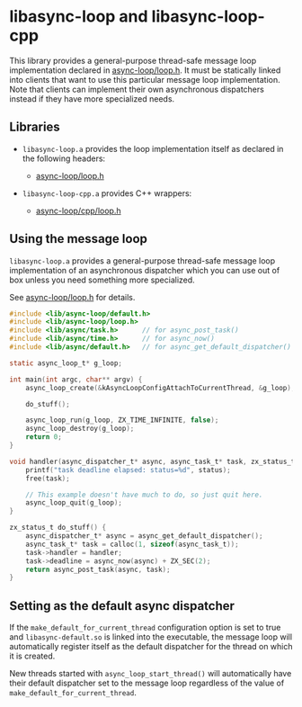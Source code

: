 # libasync-loop and libasync-loop-cpp

This library provides a general-purpose thread-safe message loop
implementation declared in [async-loop/loop.h](include/lib/async-loop/loop.h).
It must be statically linked into clients that want to use this particular
message loop implementation.  Note that clients can implement their own
asynchronous dispatchers instead if they have more specialized needs.

## Libraries

- `libasync-loop.a` provides the loop implementation itself as declared in
the following headers:
    - [async-loop/loop.h](include/lib/async-loop/loop.h)

- `libasync-loop-cpp.a` provides C++ wrappers:
    - [async-loop/cpp/loop.h](include/lib/async-loop/cpp/loop.h)

## Using the message loop

`libasync-loop.a` provides a general-purpose thread-safe message loop
implementation of an asynchronous dispatcher which you can use out of box
unless you need something more specialized.

See [async-loop/loop.h](include/lib/async-loop/loop.h) for details.

```c
#include <lib/async-loop/default.h>
#include <lib/async-loop/loop.h>
#include <lib/async/task.h>      // for async_post_task()
#include <lib/async/time.h>      // for async_now()
#include <lib/async/default.h>   // for async_get_default_dispatcher()

static async_loop_t* g_loop;

int main(int argc, char** argv) {
    async_loop_create(&kAsyncLoopConfigAttachToCurrentThread, &g_loop);

    do_stuff();

    async_loop_run(g_loop, ZX_TIME_INFINITE, false);
    async_loop_destroy(g_loop);
    return 0;
}

void handler(async_dispatcher_t* async, async_task_t* task, zx_status_t status) {
    printf("task deadline elapsed: status=%d", status);
    free(task);

    // This example doesn't have much to do, so just quit here.
    async_loop_quit(g_loop);
}

zx_status_t do_stuff() {
    async_dispatcher_t* async = async_get_default_dispatcher();
    async_task_t* task = calloc(1, sizeof(async_task_t));
    task->handler = handler;
    task->deadline = async_now(async) + ZX_SEC(2);
    return async_post_task(async, task);
}
```

## Setting as the default async dispatcher

If the `make_default_for_current_thread` configuration option is set to true
and `libasync-default.so` is linked into the executable, the message loop
will automatically register itself as the default dispatcher for the thread on
which it is created.

New threads started with `async_loop_start_thread()` will automatically have
their default dispatcher set to the message loop regardless of the value of
`make_default_for_current_thread`.
